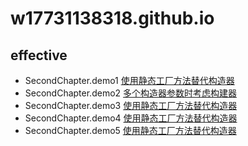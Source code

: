 # w17731138318.github.io
## effective
* SecondChapter.demo1 <a href="https://github.com/w17731138318/w17731138318.github.io/tree/master/effective/src">使用静态工厂方法替代构造器</a>
* SecondChapter.demo2 <a href="#">多个构造器参数时考虑构建器</a>
* SecondChapter.demo3 <a href="#">使用静态工厂方法替代构造器</a>
* SecondChapter.demo4 <a href="#">使用静态工厂方法替代构造器</a>
* SecondChapter.demo5 <a href="#">使用静态工厂方法替代构造器</a>
